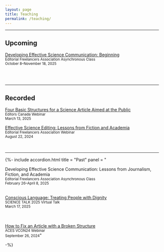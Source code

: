 ```yaml
---
layout: page
title: Teaching
permalink: /teaching/
---
```


--- 

## Upcoming

[Developing Effective Science Communication: Beginning](https://community.the-efa.org/events/EventDetails.aspx?alias=effective-science-communication-beginning-fa25)  <br>
<small>Editorial Freelancers Association Asynchronous Class</small><br>
<small>October 8–November 18, 2025</small> 
<br>
<br>

<br>

---

## Recorded

[Four Basic Structures for a Science Article Aimed at the Public](https://webinars.editors.ca/webinar_recording/four-basic-structures-for-a-science-article-aimed-at-the-general-public/) <br>
<small>Editors Canada Webinar</small><br>
<small>March 13, 2025</small>

[Effective Science Editing: Lessons from Fiction and Academia](https://community.the-efa.org/store/viewproduct.aspx?id=25557303) <br>
<small>Editorial Freelancers Association Webinar</small> <br>
<small>August 22, 2024</small>

<br>

---

{%- 	include accordion.html 
  title = "Past"
  panel = "

Developing Effective Science Communication: Lessons from Journalism, Fiction, and Academia  <br>
<small>Editorial Freelancers Association Asynchronous Class</small><br>
<small>February 26–April 8, 2025</small> 
<br>
<br>

<a href='https://www.associationofsciencecommunicators.org/conferences/science-talk-25/'>Conscious Language: Treating People with Dignity</a>  <br>
<small>SCIENCE TALK 2025 Virtual Talk</small><br>
<small>March 17, 2025</small>	
<br>
<br>
   
<a href='https://aceseditors.org/conference/past-conferences/vcon24-central'>How to Fix an Article with a Broken Structure</a> <br>
<small>ACES VCON24 Webinar</small> <br>
<small>September 26, 2024</small>"

-%}


